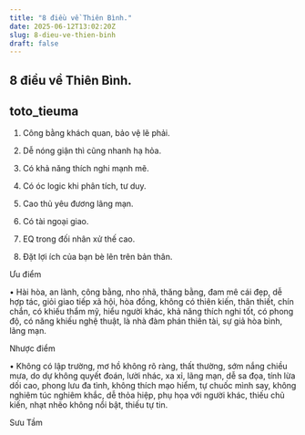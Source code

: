 ```yaml
---
title: "8 điều về Thiên Bình."
date: 2025-06-12T13:02:20Z
slug: 8-dieu-ve-thien-binh
draft: false
---
```


## 8 điều về Thiên Bình.

## toto_tieuma

1. Công bằng khách quan, bảo vệ lẽ phải.
 
2. Dễ nóng giận thì cũng nhanh hạ hỏa.
 
3. Có khả năng thích nghi mạnh mẽ.
 
4. Có óc logic khi phân tích, tư duy.
 
5. Cao thủ yêu đương lãng mạn.
 
6. Có tài ngoại giao.
 
7. EQ trong đối nhân xử thế cao.
 
8. Đặt lợi ích của bạn bè lên trên bản thân.
 
 
Ưu điểm
 
• Hài hòa, an lành, công bằng, nho nhã, thăng bằng, đam mê cái đẹp, dễ hợp tác, giỏi giao tiếp xã hội, hòa đồng, không có thiên kiến, thân thiết, chín chắn, có khiếu thẩm mỹ, hiểu người khác, khả năng thích nghi tốt, có phong độ, có năng khiếu nghệ thuật, là nhà đàm phán thiên tài, sự giả hòa bình, lãng mạn.
 
 
Nhược điểm
 
• Không có lập trường, mơ hồ không rõ ràng, thất thường, sớm nắng chiều mưa, do dự không quyết đoán, lười nhác, xa xỉ, lãng mạn, dễ sa đọa, tính lừa dối cao, phong lưu đa tình, không thích mạo hiểm, tự chuốc mình say, không nghiêm túc nghiêm khắc, dễ thỏa hiệp, phụ họa với người khác, thiếu chủ kiến, nhạt nhẽo không nổi bật, thiếu tự tin.
 
 
Sưu Tầm